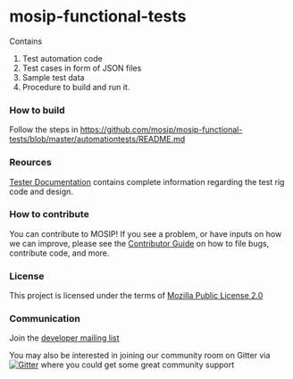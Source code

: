 # mosip-functional-tests
Contains 
1.  Test automation code
2.  Test cases in form of JSON files
3.  Sample test data
4.  Procedure to build and run it.

### How to build
Follow the steps in https://github.com/mosip/mosip-functional-tests/blob/master/automationtests/README.md

### Reources
[Tester Documentation](https://github.com/mosip/mosip-docs/wiki/Tester-Documentation) contains complete information regarding the test rig code and design.  

### How to contribute
You can contribute to MOSIP! If you see a problem, or have inputs on how we can improve, please see the [Contributor Guide](https://github.com/mosip/mosip-docs/wiki/Contributor-Guide) on how to file bugs, contribute code, and more.

### License
This project is licensed under the terms of [Mozilla Public License 2.0](https://github.com/mosip/mosip-platform/blob/master/LICENSE)

### Communication
Join the [developer mailing list](https://groups.io/g/mosip-dev)

You may also be interested in joining our community room on Gitter via [![Gitter](https://badges.gitter.im/mosip-community/community.svg)](https://gitter.im/mosip-community/community?utm_source=badge&utm_medium=badge&utm_campaign=pr-badge)  where you could get some great community support

